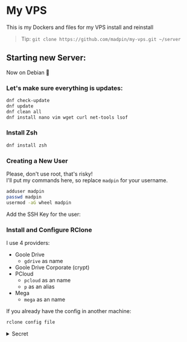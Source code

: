 # My VPS

This is my Dockers and files for my VPS install and reinstall

> Tip: `git clone https://github.com/madpin/my-vps.git ~/server`

## Starting new Server:
Now on Debian 🥳

### Let's make sure everything is updates:

```bash
dnf check-update
dnf update
dnf clean all
dnf install nano vim wget curl net-tools lsof
```

### Install Zsh

```bash
dnf install zsh
```

### Creating a New User
Please, don't use root, that's risky!  
I'll put my commands here, so replace `madpin` for your username.  

```bash
adduser madpin
passwd madpin
usermod -aG wheel madpin
```

Add the SSH Key for the user:


### Install and Configure RClone

I use 4 providers:  

- Goole Drive
  - `gdrive` as name
- Goole Drive Corporate (crypt)
- PCloud
  - `pcloud` as an name
  - `p` as an alias
- Mega
  - `mega` as an name

If you already have the config in another machine:  
```bash
rclone config file
```


<details><summary>Secret</summary>
I'm funny.  

![LOL Minion](static/images/lol-minion.gif)
</details>